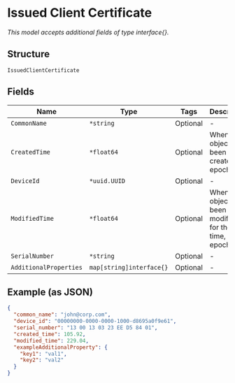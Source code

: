 
# Issued Client Certificate

*This model accepts additional fields of type interface{}.*

## Structure

`IssuedClientCertificate`

## Fields

| Name | Type | Tags | Description |
|  --- | --- | --- | --- |
| `CommonName` | `*string` | Optional | - |
| `CreatedTime` | `*float64` | Optional | When the object has been created, in epoch |
| `DeviceId` | `*uuid.UUID` | Optional | - |
| `ModifiedTime` | `*float64` | Optional | When the object has been modified for the last time, in epoch |
| `SerialNumber` | `*string` | Optional | - |
| `AdditionalProperties` | `map[string]interface{}` | Optional | - |

## Example (as JSON)

```json
{
  "common_name": "john@corp.com",
  "device_id": "00000000-0000-0000-1000-d8695a0f9e61",
  "serial_number": "13 00 13 03 23 EE D5 84 01",
  "created_time": 105.92,
  "modified_time": 229.04,
  "exampleAdditionalProperty": {
    "key1": "val1",
    "key2": "val2"
  }
}
```

